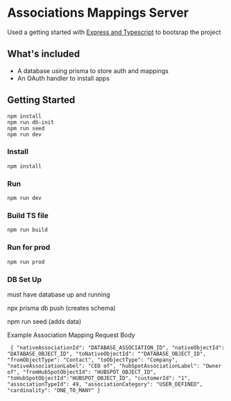 # Associations Mappings Server

Used a getting started with [Express and Typescript](https://dev.to/codeozz/express-with-typescript-starter-explained-fast-4dn7) to bootsrap the project

## What's included

- A database using prisma to store auth and mappings
- An OAuth handler to install apps

## Getting Started

```
npm install
npm run db-init
npm run seed
npm run dev
```

### Install

```
npm install
```

### Run

```
npm run dev
```

### Build TS file

```
npm run build
```

### Run for prod

```
npm run prod
```

### DB Set Up

must have database up and running

npx prisma db push (creates schema)

npm run seed (adds data)

Example Association Mapping Request Body

` {
    "nativeAssociationId": "DATABASE_ASSOCIATION_ID",
    "nativeObjectId": "DATABASE_OBJECT_ID",
    "toNativeObjectId": ""DATABASE_OBJECT_ID",
    "fromObjectType": "Contact",
    "toObjectType": "Company",
    "nativeAssociationLabel": "CEO of",
    "hubSpotAssociationLabel": "Owner of",
    "fromHubSpotObjectId": "HUBSPOT_OBJECT_ID",
    "toHubSpotObjectId":"HUBSPOT_OBJECT_ID",
    "customerId": "1",
    "associationTypeId": 49,
    "associationCategory": "USER_DEFINED",
    "cardinality": "ONE_TO_MANY"
  }`
